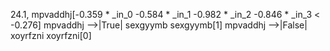 24.1, mpvaddhj[-0.359 * _in_0 -0.584 * _in_1 -0.982 * _in_2 -0.846 * _in_3  < -0.276]
mpvaddhj -->|True| sexgyymb
sexgyymb[1]
mpvaddhj -->|False| xoyrfzni
xoyrfzni[0]

